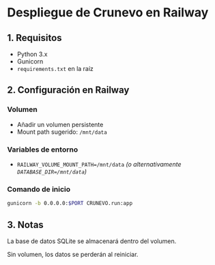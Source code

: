 # Despliegue de Crunevo en Railway

## 1. Requisitos
- Python 3.x
- Gunicorn
- `requirements.txt` en la raíz

## 2. Configuración en Railway

### Volumen
- Añadir un volumen persistente
- Mount path sugerido: `/mnt/data`

### Variables de entorno
- `RAILWAY_VOLUME_MOUNT_PATH=/mnt/data`
  *(o alternativamente `DATABASE_DIR=/mnt/data`)*

### Comando de inicio
```bash
gunicorn -b 0.0.0.0:$PORT CRUNEVO.run:app
```

## 3. Notas
La base de datos SQLite se almacenará dentro del volumen.

Sin volumen, los datos se perderán al reiniciar.


